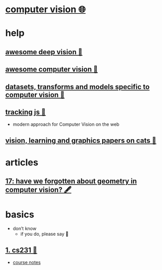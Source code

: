 # [computer vision 🌐](http://www.wikiwand.com/en/Computer_vision)


# help


## [awesome deep vision 🐙](https://github.com/kjw0612/awesome-deep-vision)

## [awesome computer vision 🐙](https://github.com/jbhuang0604/awesome-computer-vision)

## [datasets, transforms and models specific to computer vision 🐙](https://github.com/pytorch/vision)

## [tracking js 🐙](https://github.com/eduardolundgren/tracking.js)

- modern approach for Computer Vision on the web

## [vision, learning and graphics papers on cats 🐙](https://github.com/junyanz/CatPapers)


# articles


## [17: have we forgotten about geometry in computer vision? 🖋️](http://alexgkendall.com/computer_vision/have_we_forgotten_about_geometry_in_computer_vision/)


# basics

- don’t know  
	- if you do, please say 💙


## [1. cs231 📝](https://www.youtube.com/playlist?list=PLlJy-eBtNFt6EuMxFYRiNRS07MCWN5UIA)

- [course notes](http://cs231n.github.io/)


